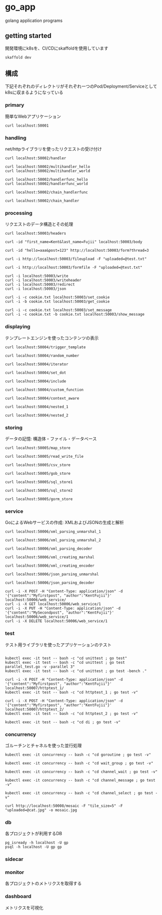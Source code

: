 # go_app

golang application programs

## getting started

開発環境にk8sを、CI/CDにskaffoldを使用しています

```
skaffold dev
```

## 構成

下記それぞれのディレクトリがそれぞれ一つのPod/Deployment/Serviceとしてk8sに収まるようになっている

### primary

簡単なWebアプリケーション

```
curl localhost:50001
```

### handling

net/httpライブラリを使ったリクエストの受け付け

```
curl localhost:50002/handler

curl localhost:50002/multihandler_hello
curl localhost:50002/multihandler_world

curl localhost:50002/handlerfunc_hello
curl localhost:50002/handlerfunc_world

curl localhost:50002/chain_handlerfunc

curl localhost:50002/chain_handler
```

### processing

リクエストのデータ構造とその処理

```ocurl
curl localhost:50003/headers

curl -id "first_name=Kent&last_name=Fujii" localhost:50003/body

curl -id "hello=aaa&post=123" http://localhost:50003/form?thread=3

curl -i http://localhost:50003/fileupload -F "uploaded=@test.txt"

curl -i http://localhost:50003/formfile -F "uploaded=@test.txt"

curl -i localhost:50003/write
curl -i localhost:50003/writeheader
curl -i localhost:50003/redirect
curl -i localhost:50003/json

curl -i -c cookie.txt localhost:50003/set_cookie
curl -i -b cookie.txt localhost:50003/get_cookie

curl -i -c cookie.txt localhost:50003/set_message
curl -i -c cookie.txt -b cookie.txt localhost:50003/show_message
```

### displaying

テンプレートエンジンを使ったコンテンツの表示

```
curl localhost:50004/trigger_template

curl localhost:50004/random_number

curl localhost:50004/iterator

curl localhost:50004/set_dot

curl localhost:50004/include

curl localhost:50004/custom_function

curl localhost:50004/context_aware

curl localhost:50004/nested_1

curl localhost:50004/nested_2
```

### storing

データの記憶: 構造体・ファイル・データベース

```
curl localhost:50005/map_store

curl localhost:50005/read_write_file

curl localhost:50005/csv_store

curl localhost:50005/gob_store

curl localhost:50005/sql_store1

curl localhost:50005/sql_store2

curl localhost:50005/gorm_store
```

### service

GoによるWebサービスの作成: XMLおよびJSONの生成と解析

```
curl localhost:50006/xml_parsing_unmarshal_1

curl localhost:50006/xml_parsing_unmarshal_2

curl localhost:50006/xml_parsing_decoder

curl localhost:50006/xml_creating_marshal

curl localhost:50006/xml_creating_encoder

curl localhost:50006/json_parsing_unmarshal

curl localhost:50006/json_parsing_decoder

curl -i -X POST -H "Content-Type: application/json" -d '{"content":"Myfirstpost", "author":"KentFujii"}' localhost:50006/web_service/
curl -i -X GET localhost:50006/web_service/1
curl -i -X PUT -H "Content-Type: application/json" -d '{"content":"MySecondpost", "author":"KentFujii"}' localhost:50006/web_service/1
curl -i -X DELETE localhost:50006/web_service/1

```
### test

テスト用ライブラリを使ったアプリケーションのテスト

```

kubectl exec -it test -- bash -c "cd unittest ; go test"
kubectl exec -it test -- bash -c "cd unittest ; go test parallel_test.go -v -parallel 3"
kubectl exec -it test -- bash -c "cd unittest ; go test -bench ."

curl -i -X POST -H "Content-Type: application/json" -d '{"content":"Myfirstpost", "author":"KentFujii"}' localhost:50007/httptest_1/
kubectl exec -it test -- bash -c "cd httptest_1 ; go test -v"

curl -i -X POST -H "Content-Type: application/json" -d '{"content":"Myfirstpost", "author":"KentFujii"}' localhost:50007/httptest_2/
kubectl exec -it test -- bash -c "cd httptest_2 ; go test -v"

kubectl exec -it test -- bash -c "cd di ; go test -v"
```

### concurrency

ゴルーチンとチャネルを使った並行処理

```
kubectl exec -it concurrency -- bash -c "cd goroutine ; go test -v"

kubectl exec -it concurrency -- bash -c "cd wait_group ; go test -v"

kubectl exec -it concurrency -- bash -c "cd channel_wait ; go test -v"

kubectl exec -it concurrency -- bash -c "cd channel_message ; go test -v"

kubectl exec -it concurrency -- bash -c "cd channel_select ; go test -v"

curl http://localhost:50008/mosaic -F "tile_size=5" -F "uploaded=@cat.jpg" -o mosaic.jpg
```

### db

各プロジェクトが利用するDB

```
pg_isready -h localhost -U gp
psql -h localhost -U gp gp
```

### sidecar

### monitor

各プロジェクトのメトリクスを取得する

### dashboard

メトリクスを可視化
